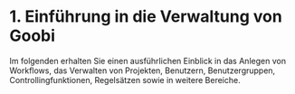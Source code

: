 # 1. Einführung in die Verwaltung von Goobi

Im folgenden erhalten Sie einen ausführlichen Einblick in das Anlegen von Workflows, das Verwalten von Projekten, Benutzern, Benutzergruppen, Controllingfunktionen, Regelsätzen sowie in weitere Bereiche.

